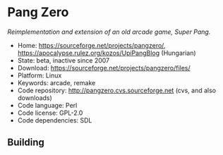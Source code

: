 # Pang Zero

_Reimplementation and extension of an old arcade game, Super Pang._

- Home: https://sourceforge.net/projects/pangzero/, https://apocalypse.rulez.org/kozos/UpiPangBlog (Hungarian)
- State: beta, inactive since 2007
- Download: https://sourceforge.net/projects/pangzero/files/
- Platform: Linux
- Keywords: arcade, remake
- Code repository: http://pangzero.cvs.sourceforge.net (cvs, and also downloads)
- Code language: Perl
- Code license: GPL-2.0
- Code dependencies: SDL

## Building
